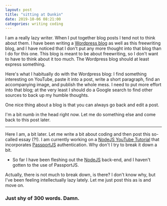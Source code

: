 ```yaml
---
layout: post
title: "sitting at Dunkin"
date: 2019-10-06 08:21:00
categories: writing coding
---
```

I am a really lazy writer. When I put together blog posts I tend not to think about them. I have been writing a [Wordpress blog](https://pulablog31854236.wordpress.com/) as well as this freewriting blog, and I have noticed that I don't put any more thought into that blog than I do for this one. This blog is meant to be about freewriting, so I don't want to have to think about it too much. The Wordpress blog should at least express something.

Here's what I habitually do with the Wordpress blog: I find something interesting on YouTube, paste it into a post, write a short paragraph, find an accompanying image, and publish the whole mess. I need to put more effort into that blog; at the very least I should do a Google search to find other sources to back up my humble thoughts.

One nice thing about a blog is that you can always go back and edit a post.

I'm a bit numb in the head right now. Let me do something else and come back to this post later.

---

Here I am, a bit later. Let me write a bit about coding and then post this so-called essay (?!). I am currently working on a [NodeJS YouTube Tutorial](https://youtu.be/6FOq4cUdH8k) that incorporates [PassportJS](http://www.passportjs.org/) authentication. Why don't I try to break it down a bit.
* So far I have been fleshing out the [NodeJS](https://nodejs.org/en/) back-end, and I haven't gotten to the use of PassportJS.

Actually, there is not much to break down, is there? I don't know why, but I've been feeling intellectually lazy lately. Let me just post this as is and move on.

### Just shy of 300 words. Damn.
